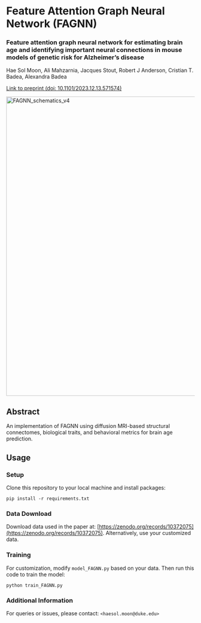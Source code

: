 # Feature Attention Graph Neural Network (FAGNN)

### Feature attention graph neural network for estimating brain age and identifying important neural connections in mouse models of genetic risk for Alzheimer’s disease

Hae Sol Moon, Ali Mahzarnia, Jacques Stout, Robert J Anderson, Cristian T. Badea, Alexandra Badea

[Link to preprint (doi: 10.1101/2023.12.13.571574)](https://doi.org/10.1101/2023.12.13.571574)

<img width="800" alt="FAGNN_schematics_v4" src="https://github.com/DuneDrive/FAGNN/assets/70248584/4cf35f49-37ad-4451-8216-f4ab4c5bab7a">


## Abstract
An implementation of FAGNN using diffusion MRI-based structural connectomes, biological traits, and behavioral metrics for brain age prediction.


## Usage
### Setup
Clone this repository to your local machine and install packages:
```
pip install -r requirements.txt
```

### Data Download
Download data used in the paper at:
[https://zenodo.org/records/10372075](https://zenodo.org/records/10372075).
Alternatively, use your customized data.

### Training
For customization, modify `model_FAGNN.py` based on your data.
Then run this code to train the model:

```
python train_FAGNN.py
```

### Additional Information
For queries or issues, please contact: `<haesol.moon@duke.edu>`
